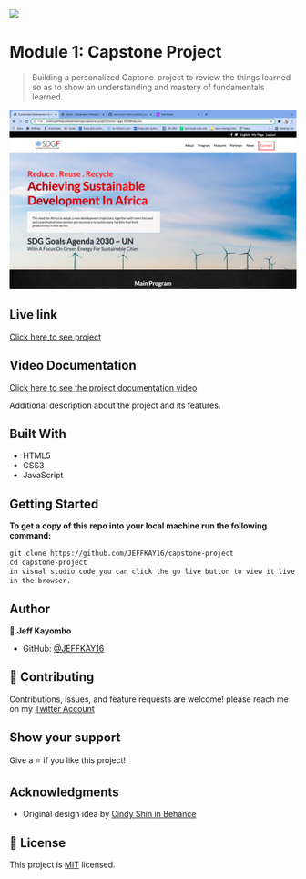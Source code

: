 ![](https://img.shields.io/badge/Microverse-blueviolet)

# Module 1: Capstone Project

> Building a personalized Captone-project to review the things learned so as to show an understanding and mastery of fundamentals learned.



![screenshot](./images/screenshot1.png)

## Live link
[Click here to see project](https://jeffkay16.github.io/capstone-project/)

## Video Documentation
[Click here to see the project documentation video](https://www.loom.com/share/f2e60795acd244869cd5d18122ed3a3e)

Additional description about the project and its features.

## Built With

- HTML5
- CSS3
- JavaScript


## Getting Started

**To get a copy of this repo into your local machine run the following command:**
```
git clone https://github.com/JEFFKAY16/capstone-project
cd capstone-project
in visual studio code you can click the go live button to view it live in the browser.
```

## Author

👤  **Jeff Kayombo**

- GitHub: [@JEFFKAY16](https://github.com/JEFFKAY16)



## 🤝 Contributing

Contributions, issues, and feature requests are welcome!
please reach me on my [Twitter Account](https://twitter.com/jeff_kayombo)

## Show your support

Give a ⭐️ if you like this project!

## Acknowledgments
- Original design idea by
[Cindy Shin in Behance](https://www.behance.net/adagio07)

## 📝 License

This project is [MIT](./MIT.md) licensed.
